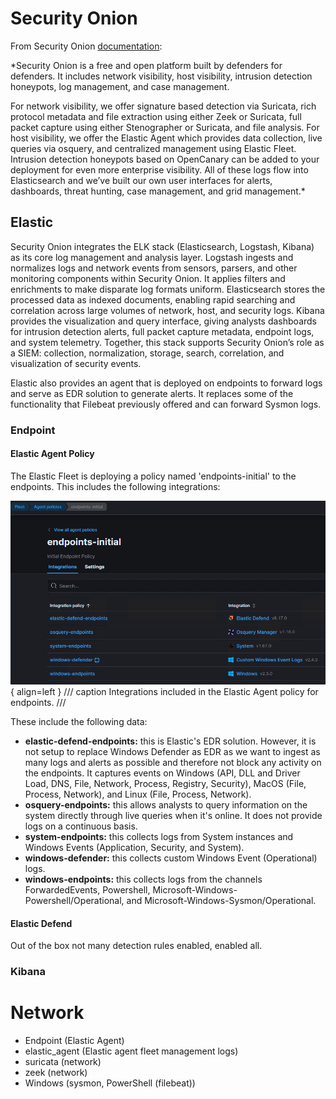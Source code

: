 # Security Onion
From Security Onion [documentation](https://docs.securityonion.net/en/2.4/introduction.html):

*Security Onion is a free and open platform built by defenders for defenders. It includes network visibility, host visibility, intrusion detection honeypots, log management, and case management.

For network visibility, we offer signature based detection via Suricata, rich protocol metadata and file extraction using either Zeek or Suricata, full packet capture using either Stenographer or Suricata, and file analysis. For host visibility, we offer the Elastic Agent which provides data collection, live queries via osquery, and centralized management using Elastic Fleet. Intrusion detection honeypots based on OpenCanary can be added to your deployment for even more enterprise visibility. All of these logs flow into Elasticsearch and we’ve built our own user interfaces for alerts, dashboards, threat hunting, case management, and grid management.*

## Elastic
Security Onion integrates the ELK stack (Elasticsearch, Logstash, Kibana) as its core log management and analysis layer. Logstash ingests and normalizes logs and network events from sensors, parsers, and other monitoring components within Security Onion. It applies filters and enrichments to make disparate log formats uniform. Elasticsearch stores the processed data as indexed documents, enabling rapid searching and correlation across large volumes of network, host, and security logs. Kibana provides the visualization and query interface, giving analysts dashboards for intrusion detection alerts, full packet capture metadata, endpoint logs, and system telemetry. Together, this stack supports Security Onion’s role as a SIEM: collection, normalization, storage, search, correlation, and visualization of security events.

Elastic also provides an agent that is deployed on endpoints to forward logs and serve as EDR solution to generate alerts. It replaces some of the functionality that Filebeat previously offered and can forward Sysmon logs. 

### Endpoint
#### Elastic Agent Policy
The Elastic Fleet is deploying a policy named 'endpoints-initial' to the endpoints. This includes the following integrations:

![endpoint_policy](../../media/lab/fleet_endpoint_policy.png){ align=left }
/// caption
Integrations included in the Elastic Agent policy for endpoints.
///

These include the following data:

- **elastic-defend-endpoints:** this is Elastic's EDR solution. However, it is not setup to replace Windows Defender as EDR as we want to ingest as many logs and alerts as possible and therefore not block any activity on the endpoints. It captures events on Windows (API, DLL and Driver Load, DNS, File, Network, Process, Registry, Security), MacOS (File, Process, Network), and Linux (File, Process, Network). 
- **osquery-endpoints:** this allows analysts to query information on the system directly through live queries when it's online. It does not provide logs on a continuous basis.
- **system-endpoints:** this collects logs from System instances and Windows Events (Application, Security, and System).
- **windows-defender:** this collects custom Windows Event (Operational) logs. 
- **windows-endpoints:** this collects logs from the channels ForwardedEvents, Powershell, Microsoft-Windows-Powershell/Operational, and Microsoft-Windows-Sysmon/Operational.


#### Elastic Defend
Out of the box not many detection rules enabled, enabled all.

### Kibana

# Network

- Endpoint (Elastic Agent)
- elastic_agent (Elastic agent fleet management logs)
- suricata (network)
- zeek (network)
- Windows (sysmon, PowerShell (filebeat))

